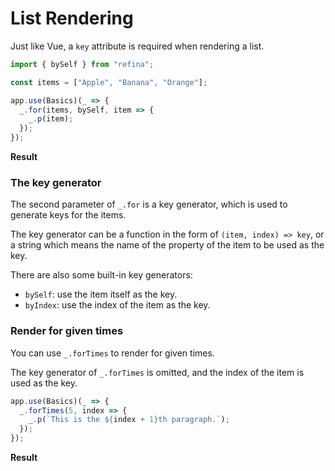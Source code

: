 <script setup>
import ListRenderingVue from "../../components/list-rendering.r.vue";
import ForTimesVue from "../../components/for-times.r.vue";
</script>

# List Rendering

Just like Vue, a `key` attribute is required when rendering a list.

```ts
import { bySelf } from "refina";

const items = ["Apple", "Banana", "Orange"];

app.use(Basics)(_ => {
  _.for(items, bySelf, item => {
    _.p(item);
  });
});
```

**Result**

<ListRenderingVue />

### The key generator

The second parameter of `_.for` is a key generator, which is used to generate keys for the items.

The key generator can be a function in the form of `(item, index) => key`, or a string which means the name of the property of the item to be used as the key.

There are also some built-in key generators:

- `bySelf`: use the item itself as the key.
- `byIndex`: use the index of the item as the key.

### Render for given times

You can use `_.forTimes` to render for given times.

The key generator of `_.forTimes` is omitted, and the index of the item is used as the key.

```ts
app.use(Basics)(_ => {
  _.forTimes(5, index => {
    _.p(`This is the ${index + 1}th paragraph.`);
  });
});
```

**Result**

<ForTimesVue />

